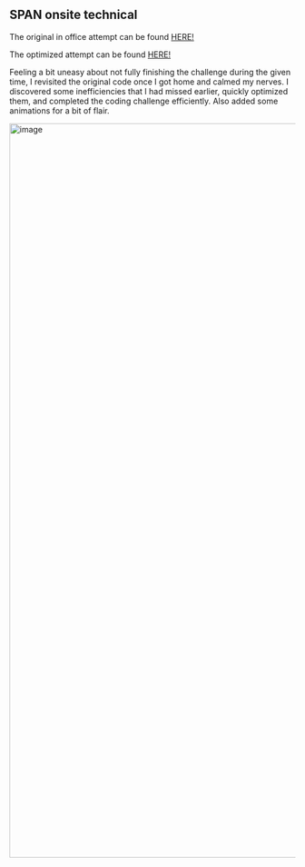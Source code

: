 ## SPAN onsite technical

The original in office attempt can be found [HERE!](https://github.com/pbrovarnik/span-onsite-technical/blob/main/src/onsite-attempt.tsx)

The optimized attempt can be found [HERE!](https://github.com/pbrovarnik/span-onsite-technical/blob/main/src/optimized-attempt.tsx)

Feeling a bit uneasy about not fully finishing the challenge during the given time, I revisited the original code once I got home and calmed my nerves. I discovered some inefficiencies that I had missed earlier, quickly optimized them, and completed the coding challenge efficiently. Also added some animations for a bit of flair.

<img width="1294" alt="image" src="https://github.com/user-attachments/assets/aa8e6c01-2282-4ec9-9b2d-80848900189e">
